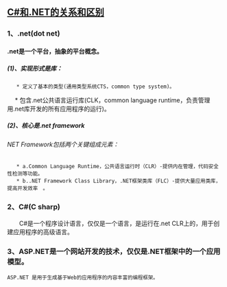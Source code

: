 ## [C#和.NET的关系和区别](https://www.cnblogs.com/yangxuming/p/8430803.html)
### 1、.net(dot net)
#### .net是一个平台，抽象的平台概念。
##### (1)、实现形式是库：
       * 定义了基本的类型(通用类型系统CTS，common type system)。
　     * 包含.net公共语言运行库(CLK，common language runtime，负责管理用.net库开发的所有应用程序的运行)。
##### (2)、核心是.net framework
###### NET Framework包括两个关键组成元素：
       * a.Common Language Runtime，公共语言运行时（CLR）-提供内在管理，代码安全性检测等功能。
       * b..NET Framework Class Library，.NET框架类库（FLC）-提供大量应用类库，提高开发效率　。
  
### 2、C#(C sharp)
　　C#是一个程序设计语言，仅仅是一个语言，是运行在.net CLR上的，用于创建应用程序的高级语言。

### 3、ASP.NET是一个网站开发的技术，仅仅是.NET框架中的一个应用模型。　　
    ASP.NET 是用于生成基于Web的应用程序的内容丰富的编程框架。
